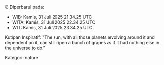⏰ Diperbarui pada:
- WIB: Kamis, 31 Juli 2025 21.34.25 UTC
- WITA: Kamis, 31 Juli 2025 22.34.25 UTC
- WIT: Kamis, 31 Juli 2025 23.34.25 UTC

Kutipan Inspiratif:
"The sun, with all those planets revolving around it and dependent on it, can still ripen a bunch of grapes as if it had nothing else in the universe to do."


Kategori: nature

